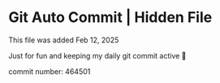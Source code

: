 # Git Auto Commit | Hidden File

This file was added Feb 12, 2025

Just for fun and keeping my daily git commit active 🤪

commit number: 464501
